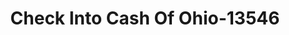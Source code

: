 ---
f_zip-code: 43113
f_state-code: OH
title: Check Into Cash Of Ohio-13546
f_phone: 740-474-4330
f_city-only: Circleville
f_address: 24759 Us Highway 23 S Circleville
f_location-unique-id: '13546'
slug: check-into-cash-of-ohio-13546
updated-on: '2024-05-30T13:46:58.046Z'
created-on: '2024-05-30T13:36:59.803Z'
published-on: '2024-05-30T13:54:32.469Z'
f_city-state: cms/city/circleville-oh.md
f_company: cms/company/check-into-cash-of-ohio.md
f_state: cms/state/ohio.md
layout: '[payday-loan].html'
tags: payday-loan
---
